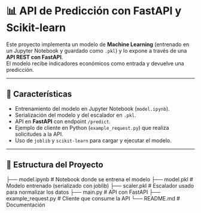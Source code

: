 # 📊 API de Predicción con FastAPI y Scikit-learn

Este proyecto implementa un modelo de **Machine Learning** (entrenado en un Jupyter Notebook y guardado como `.pkl`) y lo expone a través de una **API REST con FastAPI**.  
El modelo recibe indicadores económicos como entrada y devuelve una predicción.

---

## 🚀 Características
- Entrenamiento del modelo en Jupyter Notebook (`model.ipynb`).
- Serialización del modelo y del escalador en `.pkl`.
- API en **FastAPI** con endpoint `/predict`.
- Ejemplo de cliente en Python (`example_request.py`) que realiza solicitudes a la API.
- Uso de `joblib` y `scikit-learn` para cargar y ejecutar el modelo.

---

## 📂 Estructura del Proyecto

├── model.ipynb # Notebook donde se entrena el modelo
├── model.pkl # Modelo entrenado (serializado con joblib)
├── scaler.pkl # Escalador usado para normalizar los datos
├── main.py # API con FastAPI
├── example_request.py # Cliente que consume la API
└── README.md # Documentación
